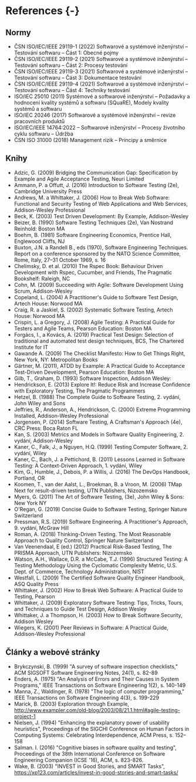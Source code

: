 # References {-}

## Normy

* ČSN ISO/IEC/IEEE 29119-1 (2022) Softwarové a systémové inženýrství – Testování softwaru – Část 1: Obecné pojmy
* ČSN ISO/IEC/IEEE 29119-2 (2021) Softwarové a systémové inženýrství – Testování softwaru – Část 2: Procesy testování
* ČSN ISO/IEC/IEEE 29119-3 (2021) Softwarové a systémové inženýrství – Testování softwaru – Část 3: Dokumentace testování
* ČSN ISO/IEC/IEEE 29119-4 (2021) Softwarové a systémové inženýrství – Testování softwaru – Část 4: Techniky testování
* ISO/IEC 25010 (2011) Systémové a softwarové inženýrství – Požadavky a hodnocení kvality systémů a softwaru (SQuaRE), Modely kvality systémů a softwaru
* ISO/IEC 20246 (2017) Softwarové a systémové inženýrství – revize pracovních produktů
* ISO/IEC/IEEE 14764:2022 – Softwarové inženýrství – Procesy životního cyklu softwaru – Údržba
* ČSN ISO 31000 (2018) Management rizik – Principy a směrnice

## Knihy

* Adzic, G. (2009) Bridging the Communication Gap: Specification by Example and Agile Acceptance Testing, Neuri Limited
* Ammann, P. a Offutt, J. (2016) Introduction to Software Testing (2e), Cambridge University Press
* Andrews, M. a Whittaker, J. (2006) How to Break Web Software: Functional and Security Testing of Web Applications and Web Services, Addison-Wesley Professional
* Beck, K. (2003) Test Driven Development: By Example, Addison-Wesley
* Beizer, B. (1990) Software Testing Techniques (2e), Van Nostrand Reinhold: Boston MA
* Boehm, B. (1981) Software Engineering Economics, Prentice Hall, Englewood Cliffs, NJ
* Buxton, J.N. a Randell B., eds (1970), Software Engineering Techniques. Report on a conference sponsored by the NATO Science Committee, Rome, Italy, 27–31 October 1969, s. 16
* Chelimsky, D. et al. (2010) The Rspec Book: Behaviour Driven Development with Rspec, Cucumber, and Friends, The Pragmatic Bookshelf: Raleigh, NC
* Cohn, M. (2009) Succeeding with Agile: Software Development Using Scrum, Addison-Wesley
* Copeland, L. (2004) A Practitioner's Guide to Software Test Design, Artech House: Norwood MA
* Craig, R. a Jaskiel, S. (2002) Systematic Software Testing, Artech House: Norwood MA
* Crispin, L. a Gregory, J. (2008) Agile Testing: A Practical Guide for Testers and Agile Teams, Pearson Education: Boston MA
* Forgács, I., a Kovács, A. (2019) Practical Test Design: Selection of traditional and automated test design techniques, BCS, The Chartered Institute for IT
* Gawande A. (2009) The Checklist Manifesto: How to Get Things Right, New York, NY: Metropolitan Books
* Gärtner, M. (2011), ATDD by Example: A Practical Guide to Acceptance Test-Driven Development, Pearson Education: Boston MA
* Gilb, T., Graham, D. (1993) Software Inspection, Addison Wesley:
* Hendrickson, E. (2013) Explore It!: Reduce Risk and Increase Confidence with Exploratory Testing, The Pragmatic Programmers
* Hetzel, B. (1988) The Complete Guide to Software Testing, 2. vydání, John Wiley and Sons
* Jeffries, R., Anderson, A., Hendrickson, C. (2000) Extreme Programming Installed, Addison-Wesley Professional
* Jorgensen, P. (2014) Software Testing, A Craftsman's Approach (4e), CRC Press: Boca Raton FL
* Kan, S. (2003) Metrics and Models in Software Quality Engineering, 2. vydání, Addison-Wesley
* Kaner, C., Falk, J., a Nguyen, H.Q. (1999) Testing Computer Software, 2. vydání, Wiley
* Kaner, C., Bach, J. a Pettichord, B. (2011) Lessons Learned in Software Testing: A Context-Driven Approach, 1. vydání, Wiley
* Kim, G., Humble, J., Debois, P. a Willis, J. (2016) The DevOps Handbook, Portland, OR
* Koomen, T., van der Aalst, L., Broekman, B. a Vroon, M. (2006) TMap Next for result-driven testing, UTN Publishers, Nizozemsko
* Myers, G. (2011) The Art of Software Testing, (3e), John Wiley & Sons: New York NY
* O'Regan, G. (2019) Concise Guide to Software Testing, Springer Nature Switzerland
* Pressman, R.S. (2019) Software Engineering. A Practitioner's Approach, 9. vydání, McGraw Hill
* Roman, A. (2018) Thinking-Driven Testing. The Most Reasonable Approach to Quality Control, Springer Nature Switzerland
* Van Veenendaal, E (ed.) (2012) Practical Risk-Based Testing, The PRISMA Approach, UTN Publishers: Nizozemsko
* Watson, A.H., Wallace, D.R. a McCabe, T.J. (1996) Structured Testing: A Testing Methodology Using the Cyclomatic Complexity Metric, U.S. Dept. of Commerce, Technology Administration, NIST
* Westfall, L. (2009) The Certified Software Quality Engineer Handbook, ASQ Quality Press
* Whittaker, J. (2002) How to Break Web Software: A Practical Guide to Testing, Pearson
* Whittaker, J. (2009) Exploratory Software Testing: Tips, Tricks, Tours, and Techniques to Guide Test Design, Addison Wesley
* Whittaker, J. a Thompson, H. (2003) How to Break Software Security, Addison Wesley
* Wiegers, K. (2001) Peer Reviews in Software: A Practical Guide, Addison-Wesley Professional

## Články a webové stránky

* Brykczynski, B. (1999) "A survey of software inspection checklists," ACM SIGSOFT Software Engineering Notes, 24(1), s. 82-89
* Enders, A. (1975) "An Analysis of Errors and Their Causes in System Programs," IEEE Transactions on Software Engineering 1(2), s. 140-149
* Manna, Z., Waldinger, R. (1978) "The logic of computer programming," IEEE Transactions on Software Engineering 4(3), s. 199-229
* Marick, B. (2003) Exploration through Example, http://www.exampler.com/old-blog/2003/08/21.1.html#agile-testing-project-1
* Nielsen, J. (1994) "Enhancing the explanatory power of usability heuristics", Proceedings of the SIGCHI Conference on Human Factors in Computing Systems: Celebrating Interdependence, ACM Press, s. 152–158
* Salman. I. (2016) "Cognitive biases in software quality and testing", Proceedings of the 38th International Conference on Software Engineering Companion (ICSE '16), ACM, s. 823-826.
* Wake, B. (2003) "INVEST in Good Stories, and SMART Tasks", https://xp123.com/articles/invest-in-good-stories-and-smart-tasks/